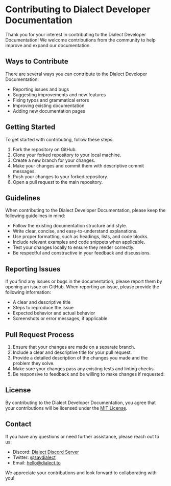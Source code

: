 # Contributing to Dialect Developer Documentation

Thank you for your interest in contributing to the Dialect Developer Documentation! We welcome contributions from the community to help improve and expand our documentation.

## Ways to Contribute

There are several ways you can contribute to the Dialect Developer Documentation:

- Reporting issues and bugs
- Suggesting improvements and new features
- Fixing typos and grammatical errors
- Improving existing documentation
- Adding new documentation pages

## Getting Started

To get started with contributing, follow these steps:

1. Fork the repository on GitHub.
2. Clone your forked repository to your local machine.
3. Create a new branch for your changes.
4. Make your changes and commit them with descriptive commit messages.
5. Push your changes to your forked repository.
6. Open a pull request to the main repository.

## Guidelines

When contributing to the Dialect Developer Documentation, please keep the following guidelines in mind:

- Follow the existing documentation structure and style.
- Write clear, concise, and easy-to-understand explanations.
- Use proper formatting, such as headings, lists, and code blocks.
- Include relevant examples and code snippets when applicable.
- Test your changes locally to ensure they render correctly.
- Be respectful and constructive in your feedback and discussions.

## Reporting Issues

If you find any issues or bugs in the documentation, please report them by opening an issue on GitHub. When reporting an issue, please provide the following information:

- A clear and descriptive title
- Steps to reproduce the issue
- Expected behavior and actual behavior
- Screenshots or error messages, if applicable

## Pull Request Process

1. Ensure that your changes are made on a separate branch.
2. Include a clear and descriptive title for your pull request.
3. Provide a detailed description of the changes you made and the problem they solve.
4. Make sure your changes pass any existing tests and linting checks.
5. Be responsive to feedback and be willing to make changes if requested.

## License

By contributing to the Dialect Developer Documentation, you agree that your contributions will be licensed under the [MIT License](LICENSE).

## Contact

If you have any questions or need further assistance, please reach out to us:

- Discord: [Dialect Discord Server](https://discord.gg/saydialect)
- Twitter: [@saydialect](https://twitter.com/saydialect)
- Email: hello@dialect.to

We appreciate your contributions and look forward to collaborating with you!
